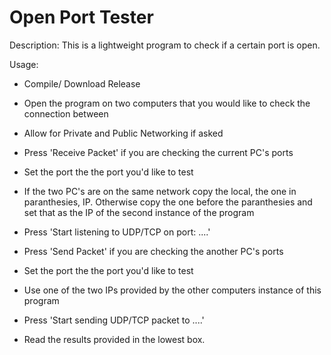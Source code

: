 # Open Port Tester

Description: This is a lightweight program to check if a certain port is open.

Usage:

- Compile/ Download Release

- Open the program on two computers that you would like to check the connection between

- Allow for Private and Public Networking if asked

- Press 'Receive Packet' if you are checking the current PC's ports

-	Set the port the the port you'd like to test

-	If the two PC's are on the same network copy the local, the one in paranthesies, IP. Otherwise copy the one before the paranthesies and set that as the IP of the second instance of the program

-	Press 'Start listening to UDP/TCP on port: ....'

- Press 'Send Packet' if you are checking the another PC's ports

-	Set the port the the port you'd like to test

-	Use one of the two IPs provided by the other computers instance of this program

-	Press 'Start sending UDP/TCP packet to ....'

- Read the results provided in the lowest box.